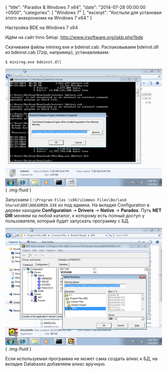 {
  "title": "Paradox & Windows 7 x64",
  "date": "2014-07-28 00:00:00 +0500",
  "categories": [ "Windows 7" ],
  "excerpt": "Костыли для установки этого анахронизма на Windows 7 x64."
}

Настройка BDE на Windows 7 x64

Идём на сайт Inno Setup.
http://www.jrsoftware.org/iskb.php?bde

Скачиваем файлы minireg.exe и bdeinst.cab.
Распаковываем bdeinst.dll из bdeinst.cab (7zip, например), устанавливаем:
```bash
$ minireg.exe bdeinst.dll
```

![bde-install](assets/images/posts/2014/07/28/paradox-windows-7-x64-1.png){ .img-fluid }

Запускаем `C:\Program Files (x86)\Common Files\Borland Shared\BDE\BDEADMIN.EXE` из под админа.
На вкладке Configuration в дереве находим **Configuration** -> **Drivers** -> **Native** -> **Paradox**.
Путь **NET DIR** меняем на любой каталог, к которому есть полный доступ у пользователя, который будет запускать программу с БД.

![bde-admin](assets/images/posts/2014/07/28/paradox-windows-7-x64-2.png){ .img-fluid }

Если используемая программа не может сама создать алиас к БД, на вкладке Databases добавляем алиас вручную.